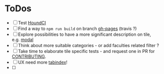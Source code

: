 # ToDos

- [ ] Test [HoundCI](https://houndci.com)
- [ ] Find a way to `npm run build` on branch [gh-pages](https://github.com/ponsfrilus/EPFLArrival/tree/gh-pages) (travis ?)
- [ ] Explore possibilities to have a more significant description on tile, e.g. [modal](https://vuejs.org/v2/examples/modal.html)
- [ ] Think about more suitable categories - or add faculties related filter ?
- [ ] Take time to elaborate tile specific tests - and request one in PR for [CONTRIBUTING](https://github.com/ponsfrilus/EPFLArrival/blob/master/CONTRIBUTING).
- [ ] UX need more [tabindex](https://developer.mozilla.org/en-US/docs/Web/HTML/Global_attributes/tabindex)!
- [ ]
